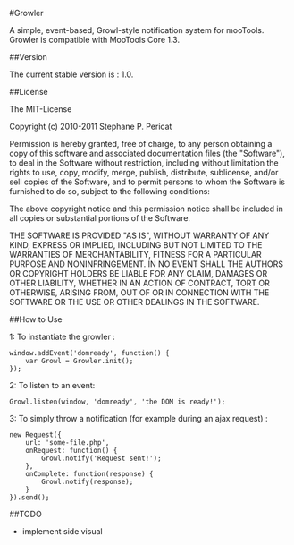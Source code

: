 #Growler

A simple, event-based, Growl-style notification system for mooTools.
Growler is compatible with MooTools Core 1.3.

##Version

The current stable version is : 1.0.

##License

The MIT-License

Copyright (c) 2010-2011 Stephane P. Pericat

Permission is hereby granted, free of charge, to any person obtaining a copy
of this software and associated documentation files (the "Software"), to deal
in the Software without restriction, including without limitation the rights
to use, copy, modify, merge, publish, distribute, sublicense, and/or sell
copies of the Software, and to permit persons to whom the Software is
furnished to do so, subject to the following conditions:

The above copyright notice and this permission notice shall be included in
all copies or substantial portions of the Software.

THE SOFTWARE IS PROVIDED "AS IS", WITHOUT WARRANTY OF ANY KIND, EXPRESS OR
IMPLIED, INCLUDING BUT NOT LIMITED TO THE WARRANTIES OF MERCHANTABILITY,
FITNESS FOR A PARTICULAR PURPOSE AND NONINFRINGEMENT. IN NO EVENT SHALL THE
AUTHORS OR COPYRIGHT HOLDERS BE LIABLE FOR ANY CLAIM, DAMAGES OR OTHER
LIABILITY, WHETHER IN AN ACTION OF CONTRACT, TORT OR OTHERWISE, ARISING FROM,
OUT OF OR IN CONNECTION WITH THE SOFTWARE OR THE USE OR OTHER DEALINGS IN
THE SOFTWARE.

##How to Use

1: To instantiate the growler :

	window.addEvent('domready', function() {
		var Growl = Growler.init();
	});
	
2: To listen to an event:

	Growl.listen(window, 'domready', 'the DOM is ready!');
	
3: To simply throw a notification (for example during an ajax request) :

	new Request({
		url: 'some-file.php',
		onRequest: function() {
			Growl.notify('Request sent!');
		},
		onComplete: function(response) {
			Growl.notify(response);
		}
	}).send();
	
##TODO

- implement side visual